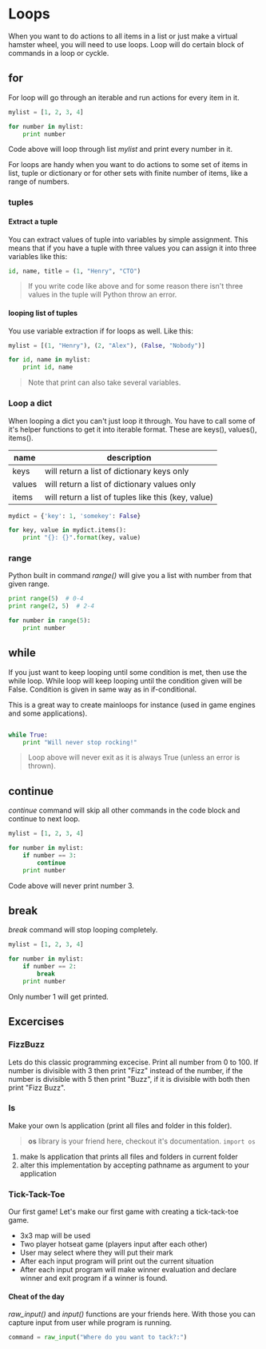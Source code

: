 # Loops #

When you want to do actions to all items in a list or just make a virtual hamster wheel, you
will need to use loops. Loop will do certain block of commands in a loop or cyckle.

## for
For loop will go through an iterable and run actions for every item in it.

```python
mylist = [1, 2, 3, 4]

for number in mylist:
    print number
```

Code above will loop through list *mylist* and print every number in it.

For loops are handy when you want to do actions to some set of items in list, tuple or dictionary or for other sets with finite number of items, like a range of numbers.

### tuples

#### Extract a tuple
You can extract values of tuple into variables by simple assignment. This means that if you have a tuple with three values you can assign it into three variables like this:

```python
id, name, title = (1, "Henry", "CTO")
```

> If you write code like above and for some reason there isn't three values in the tuple will Python throw an error.

#### looping list of tuples
You use variable extraction if for loops as well. Like this:

```python
mylist = [(1, "Henry"), (2, "Alex"), (False, "Nobody")]

for id, name in mylist:
    print id, name
```

> Note that print can also take several variables.

### Loop a dict
When looping a dict you can't just loop it through. You have to call some of it's helper functions to get it into iterable format. These are keys(), values(), items().

| name | description |
| ---- | ----------- |
| keys | will return a list of dictionary keys only |
| values | will return a list of dictionary values only |
| items | will return a list of tuples like this (key, value) |

```python
mydict = {'key': 1, 'somekey': False}

for key, value in mydict.items():
    print "{}: {}".format(key, value)
```

### range
Python built in command *range()* will give you a list with number from that given range.

```python
print range(5)  # 0-4
print range(2, 5)  # 2-4

for number in range(5):
    print number
```

## while
If you just want to keep looping until some condition is met, then use the while loop. While loop will keep looping until the condition given will be False. Condition is given in same way as in if-conditional.

This is a great way to create mainloops for instance (used in game engines and some applications).

```python

while True:
    print "Will never stop rocking!"
```

> Loop above will never exit as it is always True (unless an error is thrown).

## continue
*continue* command will skip all other commands in the code block and continue to next loop.

```python
mylist = [1, 2, 3, 4]

for number in mylist:
    if number == 3:
        continue
    print number
```

Code above will never print number 3.

## break
*break* command will stop looping completely.

```python
mylist = [1, 2, 3, 4]

for number in mylist:
    if number == 2:
        break
    print number
```
Only number 1 will get printed.

## Excercises

### FizzBuzz
Lets do this classic programming excecise. Print all number from 0 to 100. If number is divisible with 3 then print "Fizz" instead of the number, if the number is divisible with 5 then print "Buzz", if it is divisible with both then print "Fizz Buzz".

### ls
Make your own ls application (print all files and folder in this folder).

> **os** library is your friend here, checkout it's documentation. ```import os```

1. make ls application that prints all files and folders in current folder
1. alter this implementation by accepting pathname as argument to your application

### Tick-Tack-Toe
Our first game! Let's make our first game with creating a tick-tack-toe game.

* 3x3 map will be used
* Two player hotseat game (players input after each other)
* User may select where they will put their mark
* After each input program will print out the current situation
* After each input program will make winner evaluation and declare winner and exit program if a winner is found.

#### Cheat of the day
*raw_input()* and *input()* functions are your friends here. With those you can capture
input from user while program is running.

```python
command = raw_input("Where do you want to tack?:")
```



